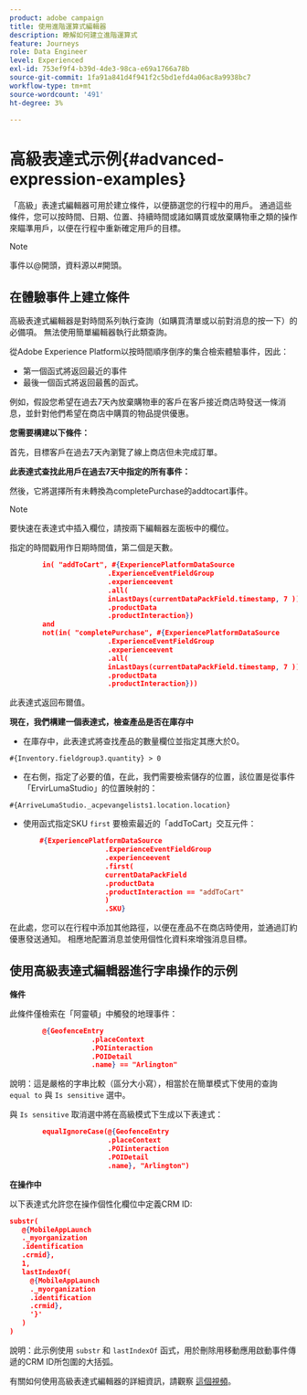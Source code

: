 ```yaml
---
product: adobe campaign
title: 使用進階運算式編輯器
description: 瞭解如何建立進階運算式
feature: Journeys
role: Data Engineer
level: Experienced
exl-id: 753ef9f4-b39d-4de3-98ca-e69a1766a78b
source-git-commit: 1fa91a841d4f941f2c5bd1efd4a06ac8a9938bc7
workflow-type: tm+mt
source-wordcount: '491'
ht-degree: 3%

---
```


# 高級表達式示例{#advanced-expression-examples}

「高級」表達式編輯器可用於建立條件，以便篩選您的行程中的用戶。 通過這些條件，您可以按時間、日期、位置、持續時間或諸如購買或放棄購物車之類的操作來瞄準用戶，以便在行程中重新確定用戶的目標。

>[!NOTE]
>
>事件以@開頭，資料源以#開頭。

## 在體驗事件上建立條件

高級表達式編輯器是對時間系列執行查詢（如購買清單或以前對消息的按一下）的必備項。 無法使用簡單編輯器執行此類查詢。

從Adobe Experience Platform以按時間順序倒序的集合檢索體驗事件，因此：

* 第一個函式將返回最近的事件
* 最後一個函式將返回最舊的函式。

例如，假設您希望在過去7天內放棄購物車的客戶在客戶接近商店時發送一條消息，並針對他們希望在商店中購買的物品提供優惠。

**您需要構建以下條件：**

首先，目標客戶在過去7天內瀏覽了線上商店但未完成訂單。

<!--**This expression looks for a specified value in a string value:**

`In (“addToCart”, #{field reference from experience event})`-->

**此表達式查找此用戶在過去7天中指定的所有事件：**

然後，它將選擇所有未轉換為completePurchase的addtocart事件。

>[!NOTE]
>
>要快速在表達式中插入欄位，請按兩下編輯器左面板中的欄位。

指定的時間戳用作日期時間值，第二個是天數。

```json
        in( "addToCart", #{ExperiencePlatformDataSource
                        .ExperienceEventFieldGroup
                        .experienceevent
                        .all(
                        inLastDays(currentDataPackField.timestamp, 7 ))
                        .productData
                        .productInteraction})
        and
        not(in( "completePurchase", #{ExperiencePlatformDataSource
                        .ExperienceEventFieldGroup
                        .experienceevent
                        .all(
                        inLastDays(currentDataPackField.timestamp, 7 ))
                        .productData
                        .productInteraction}))
```

此表達式返回布爾值。

**現在，我們構建一個表達式，檢查產品是否在庫存中**

* 在庫存中，此表達式將查找產品的數量欄位並指定其應大於0。

`#{Inventory.fieldgroup3.quantity} > 0`

* 在右側，指定了必要的值，在此，我們需要檢索儲存的位置，該位置是從事件「ErvirLumaStudio」的位置映射的：

`#{ArriveLumaStudio._acpevangelists1.location.location}`

* 使用函式指定SKU `first` 要檢索最近的「addToCart」交互元件：

   ```json
       #{ExperiencePlatformDataSource
                       .ExperienceEventFieldGroup
                       .experienceevent
                       .first(
                       currentDataPackField
                       .productData
                       .productInteraction == "addToCart"
                       )
                       .SKU}
   ```

在此處，您可以在行程中添加其他路徑，以便在產品不在商店時使用，並通過訂約優惠發送通知。 相應地配置消息並使用個性化資料來增強消息目標。

## 使用高級表達式編輯器進行字串操作的示例

**條件**

此條件僅檢索在「阿靈頓」中觸發的地理事件：

```json
        @{GeofenceEntry
                    .placeContext
                    .POIinteraction
                    .POIDetail
                    .name} == "Arlington"
```

說明：這是嚴格的字串比較（區分大小寫），相當於在簡單模式下使用的查詢 `equal to` 與 `Is sensitive` 選中。

與 `Is sensitive` 取消選中將在高級模式下生成以下表達式：

```json
        equalIgnoreCase(@{GeofenceEntry
                        .placeContext
                        .POIinteraction
                        .POIDetail
                        .name}, "Arlington")
```

**在操作中**

以下表達式允許您在操作個性化欄位中定義CRM ID:

```json
substr(
   @{MobileAppLaunch
   ._myorganization
   .identification
   .crmid},
   1, 
   lastIndexOf(
     @{MobileAppLaunch
     ._myorganization
     .identification
     .crmid},
     '}'
   )
)
```

說明：此示例使用 `substr` 和 `lastIndexOf` 函式，用於刪除用移動應用啟動事件傳遞的CRM ID所包圍的大括弧。

有關如何使用高級表達式編輯器的詳細資訊，請觀察 [這個視頻](https://experienceleague.adobe.com/docs/journey-optimizer-learn/tutorials/create-journeys/introduction-to-building-a-journey.html?lang=zh-Hant)。

